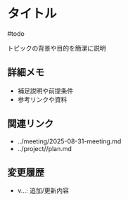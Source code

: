 # タイトル

#todo

トピックの背景や目的を簡潔に説明


## 詳細メモ

- 補足説明や前提条件
- 参考リンクや資料


## 関連リンク

- ../meeting/2025-08-31-meeting.md
- ../project/<proj>/plan.md


## 変更履歴

- <YYYY-MM-DD> v…: 追加/更新内容

